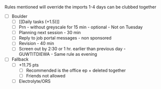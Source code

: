 Rules mentioned will override the imports
1-4 days can be clubbed together

- [ ] Boulder
    - [ ] [[Daily tasks (+1.5)]]
    - [ ] Prn - without greyscale for 15 min - optional - Not on Tuesday
    - [ ] Planning next session - 30 min
    - [ ] Reply to job portal messages - non sponsored
    - [ ] Revision - 40 min
    - [ ] Screen out by 2:30 or 1 hr. earlier than previous day - GUWTITDIEWA - Same rule as evening
- [ ] Fallback
    - [ ] +11.75 pts
        - [ ] Recommended is the office ep + deleted together
        - [ ] Friends not allowed
    - [ ] Electrolyte/ORS